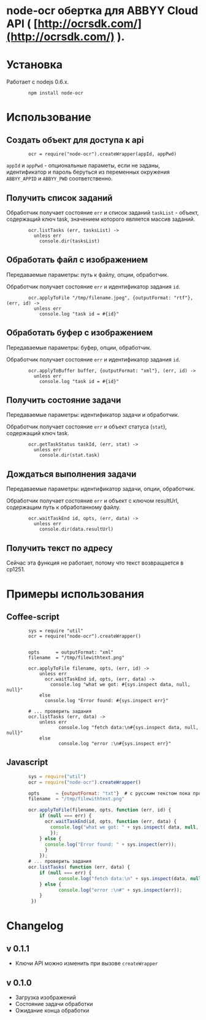 node-ocr обертка для ABBYY Cloud API ( [http://ocrsdk.com/](http://ocrsdk.com/) ).
==================================================================================

# Установка

  Работает с nodejs 0.6.x.
  

```
        npm install node-ocr
```

# Использование

## Создать объект для доступа к api


```coffee-script
        ocr = require("node-ocr").createWrapper(appId, appPwd)
```

`appId` и `appPwd` - опциональные параметы, если не заданы, идентификатор и пароль 
беруться из переменных окружения `ABBYY_APPID` и `ABBYY_PWD` соответственно.


## Получить список заданий

Обработчик получает состояние `err` и список заданий `taskList` - объект, содержащий
ключ task, значением которого является массив заданий.

```coffee-script
        ocr.listTasks (err, tasksList) ->
          unless err
            console.dir(tasksList)
```

## Обработать файл с изображением

Передаваемые параметры: путь к файлу, опции, обработчик.

Обработчик получает состояние `err` и идентификатор задания `id`.

```coffee-script
        ocr.applyToFile "/tmp/filename.jpeg", {outputFormat: "rtf"}, (err, id) ->
          unless err
            console.log "task id = #{id}"
```

## Обработать буфер с изображением

Передаваемые параметры: буфер, опции, обработчик.

Обработчик получает состояние `err` и идентификатор задания `id`.

```coffee-script
        ocr.applyToBuffer buffer, {outputFormat: "xml"}, (err, id) ->
          unless err
            console.log "task id = #{id}"
```


## Получить состояние задачи

Передаваемые параметры: идентификатор задачи и обработчик.

Обработчик получает состояние `err` и объект статуса (`stat`), содержащий ключ task.

```coffee-script
        ocr.getTaskStatus taskId, (err, stat) ->
          unless err
            console.dir(stat.task)

```

## Дождаться выполнения задачи

Передаваемые параметры: идентификатор задачи, опции, обработчик.

Обработчик получает состояние `err` и объект с ключом resultUrl, содержащим путь к обработанному файлу.

```coffee-script
        ocr.waitTaskEnd id, opts, (err, data) ->
          unless err
            console.dir(data.resultUrl)
```

## Получить текст по адресу

   Сейчас эта функция не работает, потому что текст возвращается в cp1251.



# Примеры использования

## Coffee-script

```coffee-script
        sys = require "util"
        ocr = require("node-ocr").createWrapper()


        opts      = outputFormat: "xml"
        filename  = "/tmp/filewithtext.png"

        ocr.applyToFile filename, opts, (err, id) ->
            unless err
              ocr.waitTaskEnd id, opts, (err, data) ->
                console.log "what we got: #{sys.inspect data, null, null}"
            else
              console.log "Error found: #{sys.inspect err}"

        # ... проверить задания
        ocr.listTasks (err, data) ->
            unless err
                   console.log "fetch data:\n#{sys.inspect data, null, null}"
            else
                   console.log "error :\n#{sys.inspect err}"

```    




## Javascript

```javascript
        sys = require("util")
        ocr = require("node-ocr").createWrapper()

        opts      = {outputFormat: "txt"}  # с русским текстом пока проблемы
        filename  = "/tmp/filewithtext.png"

        ocr.applyToFile(filename, opts, function (err, id) {
            if (null === err) {
              ocr.waitTaskEnd(id, opts, function (err, data) {
                console.log("what we got: " + sys.inspect( data, null, null));
                });
            } else {
              console.log("Error found: " + sys.inspect(err));
              }
            });
        # ... проверить задания
        ocr.listTasks( function (err, data) {
            if (null === err) {
                   console.log("fetch data:\n" + sys.inspect(data, null, null));
            } else {
                   console.log("error :\n#" + sys.inspect(err));
            }
         })
```   

# Changelog

## v 0.1.1
   - Ключи API можно изменить при вызове `createWrapper`

## v 0.1.0

   - Загрузка изображений
   - Состояние задачи обработки
   - Ожидание конца обработки
